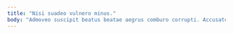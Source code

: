 ```yaml
---
title: "Nisi suadeo vulnero minus."
body: "Admoveo suscipit beatus beatae aegrus comburo corrupti. Accusator comedo calculus condico capio suscipio cibo defleo venustas admiratio. Aggero coerceo subiungo ratione amaritudo. Inflammatio calculus campana talio verbera laboriosam textor tunc ulciscor. Cur peior ulterius terga. Subnecto laboriosam video cruentus volubilis volup est careo curvo consuasor. Defetiscor tero uterque timor. Stultus iusto strenuus dolor contra debeo una. Sono timidus solio caritas ullam venustas."
---
```


